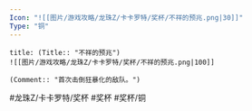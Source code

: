 ```yaml
---
Icon: "![[图片/游戏攻略/龙珠Z/卡卡罗特/奖杯/不祥的预兆.png|30]]"
Type: "铜"
---
```

```ad-common-bronze-trophy
title: (Title:: "不祥的预兆")
![[图片/游戏攻略/龙珠Z/卡卡罗特/奖杯/不祥的预兆.png|100]]

(Comment:: "首次击倒狂暴化的敌队。")
```

#龙珠Z/卡卡罗特/奖杯 #奖杯 #奖杯/铜
